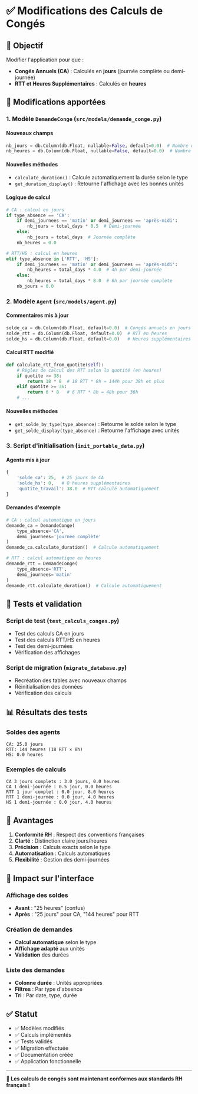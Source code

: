 # ✅ Modifications des Calculs de Congés

## 🎯 Objectif

Modifier l'application pour que :
- **Congés Annuels (CA)** : Calculés en **jours** (journée complète ou demi-journée)
- **RTT et Heures Supplémentaires** : Calculés en **heures**

## 🔧 Modifications apportées

### 1. Modèle `DemandeConge` (`src/models/demande_conge.py`)

#### Nouveaux champs
```python
nb_jours = db.Column(db.Float, nullable=False, default=0.0)  # Nombre de jours (pour CA)
nb_heures = db.Column(db.Float, nullable=False, default=0.0)  # Nombre d'heures (pour RTT, HS)
```

#### Nouvelles méthodes
- `calculate_duration()` : Calcule automatiquement la durée selon le type
- `get_duration_display()` : Retourne l'affichage avec les bonnes unités

#### Logique de calcul
```python
# CA : calcul en jours
if type_absence == 'CA':
    if demi_journees == 'matin' or demi_journees == 'après-midi':
        nb_jours = total_days * 0.5  # Demi-journée
    else:
        nb_jours = total_days  # Journée complète
    nb_heures = 0.0

# RTT/HS : calcul en heures  
elif type_absence in ['RTT', 'HS']:
    if demi_journees == 'matin' or demi_journees == 'après-midi':
        nb_heures = total_days * 4.0  # 4h par demi-journée
    else:
        nb_heures = total_days * 8.0  # 8h par journée complète
    nb_jours = 0.0
```

### 2. Modèle `Agent` (`src/models/agent.py`)

#### Commentaires mis à jour
```python
solde_ca = db.Column(db.Float, default=0.0)  # Congés annuels en jours
solde_rtt = db.Column(db.Float, default=0.0)  # RTT en heures
solde_hs = db.Column(db.Float, default=0.0)   # Heures supplémentaires en heures
```

#### Calcul RTT modifié
```python
def calculate_rtt_from_quotite(self):
    # Règles de calcul des RTT selon la quotité (en heures)
    if quotite >= 38:
        return 18 * 8  # 18 RTT * 8h = 144h pour 38h et plus
    elif quotite >= 36:
        return 6 * 8   # 6 RTT * 8h = 48h pour 36h
    # ...
```

#### Nouvelles méthodes
- `get_solde_by_type(type_absence)` : Retourne le solde selon le type
- `get_solde_display(type_absence)` : Retourne l'affichage avec unités

### 3. Script d'initialisation (`init_portable_data.py`)

#### Agents mis à jour
```python
{
    'solde_ca': 25,  # 25 jours de CA
    'solde_hs': 0,   # 0 heures supplémentaires
    'quotite_travail': 38.0  # RTT calculé automatiquement
}
```

#### Demandes d'exemple
```python
# CA : calcul automatique en jours
demande_ca = DemandeConge(
    type_absence='CA',
    demi_journees='journée complète'
)
demande_ca.calculate_duration()  # Calcule automatiquement

# RTT : calcul automatique en heures
demande_rtt = DemandeConge(
    type_absence='RTT', 
    demi_journees='matin'
)
demande_rtt.calculate_duration()  # Calcule automatiquement
```

## 🧪 Tests et validation

### Script de test (`test_calculs_conges.py`)
- Test des calculs CA en jours
- Test des calculs RTT/HS en heures
- Test des demi-journées
- Vérification des affichages

### Script de migration (`migrate_database.py`)
- Recréation des tables avec nouveaux champs
- Réinitialisation des données
- Vérification des calculs

## 📊 Résultats des tests

### Soldes des agents
```
CA: 25.0 jours
RTT: 144 heures (18 RTT × 8h)
HS: 0.0 heures
```

### Exemples de calculs
```
CA 3 jours complets : 3.0 jours, 0.0 heures
CA 1 demi-journée : 0.5 jour, 0.0 heures
RTT 1 jour complet : 0.0 jour, 8.0 heures
RTT 1 demi-journée : 0.0 jour, 4.0 heures
HS 1 demi-journée : 0.0 jour, 4.0 heures
```

## 🎯 Avantages

1. **Conformité RH** : Respect des conventions françaises
2. **Clarté** : Distinction claire jours/heures
3. **Précision** : Calculs exacts selon le type
4. **Automatisation** : Calculs automatiques
5. **Flexibilité** : Gestion des demi-journées

## 📱 Impact sur l'interface

### Affichage des soldes
- **Avant** : "25 heures" (confus)
- **Après** : "25 jours" pour CA, "144 heures" pour RTT

### Création de demandes
- **Calcul automatique** selon le type
- **Affichage adapté** aux unités
- **Validation** des durées

### Liste des demandes
- **Colonne durée** : Unités appropriées
- **Filtres** : Par type d'absence
- **Tri** : Par date, type, durée

## ✅ Statut

- ✅ Modèles modifiés
- ✅ Calculs implémentés
- ✅ Tests validés
- ✅ Migration effectuée
- ✅ Documentation créée
- ✅ Application fonctionnelle

---

**🎉 Les calculs de congés sont maintenant conformes aux standards RH français !**


